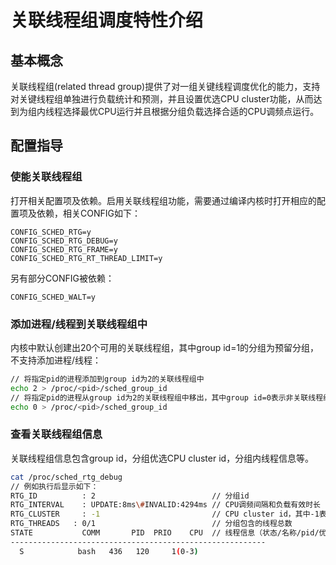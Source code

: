 # 关联线程组调度特性介绍


## 基本概念

关联线程组(related thread group)提供了对一组关键线程调度优化的能力，支持对关键线程组单独进行负载统计和预测，并且设置优选CPU cluster功能，从而达到为组内线程选择最优CPU运行并且根据分组负载选择合适的CPU调频点运行。


## 配置指导

### 使能关联线程组
打开相关配置项及依赖。启用关联线程组功能，需要通过编译内核时打开相应的配置项及依赖，相关CONFIG如下：

```
CONFIG_SCHED_RTG=y
CONFIG_SCHED_RTG_DEBUG=y
CONFIG_SCHED_RTG_FRAME=y
CONFIG_SCHED_RTG_RT_THREAD_LIMIT=y
```

另有部分CONFIG被依赖：

```
CONFIG_SCHED_WALT=y
```
### 添加进程/线程到关联线程组中

内核中默认创建出20个可用的关联线程组，其中group id=1的分组为预留分组，不支持添加进程/线程：

```Bash
// 将指定pid的进程添加到group id为2的关联线程组中
echo 2 > /proc/<pid>/sched_group_id
// 将指定pid的进程从group id为2的关联线程组中移出，其中group id=0表示非关联线程组
echo 0 > /proc/<pid>/sched_group_id
```
### 查看关联线程组信息

关联线程组信息包含group id，分组优选CPU cluster id，分组内线程信息等。

  ```Bash
cat /proc/sched_rtg_debug
// 例如执行后显示如下：
RTG_ID          : 2                          // 分组id
RTG_INTERVAL    : UPDATE:8ms\#INVALID:4294ms // CPU调频间隔和负载有效时长
RTG_CLUSTER     : -1                         // CPU cluster id，其中-1表示未设置优选cluster
RTG_THREADS   : 0/1                          // 分组包含的线程总数
STATE           COMM       PID  PRIO    CPU  // 线程信息（状态/名称/pid/优先级/所在CPU编号）
---------------------------------------------------------
    S            bash   436   120     1(0-3)
  ```